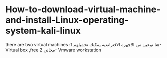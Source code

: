# How-to-download-virtual-machine-and-install-Linux-operating-system-kali-linux


there are two virtual machines :هنا نوعين من الاجهزه الافتراضيه يمكنك تحميلهم
1- Virtual box ,free مجاني
2- Vmware workstation
